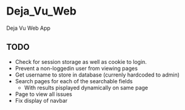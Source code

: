# Deja_Vu_Web
Deja Vu Web App

## TODO
* Check for session storage as well as cookie to login.
* Prevent a non-loggedin user from viewing pages
* Get username to store in database (currenly hardcoded to admin)
* Search pages for each of the searchable fields
	- With results pisplayed dynamically on same page
* Page to view all issues
* Fix display of navbar